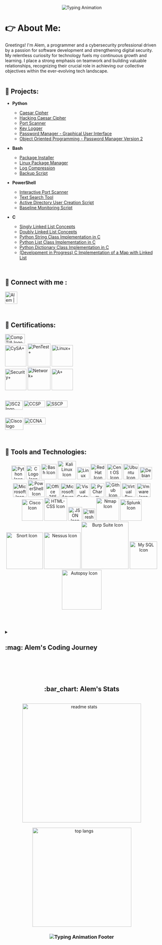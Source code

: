 <div align=center>
  
![Typing Animation](https://readme-typing-svg.herokuapp.com/?font=Righteous&size=25&center=true&vCenter=true&width=500&height=70&duration=5000&lines=Welcome+to+my+GitHub!&color=2577b1)
</div>

# 👉 About Me: 

Greetings! I'm Alem, a programmer and a cybersecurity professional driven by a passion for software development and strengthening digital security. My relentless curiosity for technology fuels my continuous growth and learning. I place a strong emphasis on teamwork and building valuable relationships, recognizing their crucial role in achieving our collective objectives within the ever-evolving tech landscape.
<br><br>

## 🚀 Projects:

- <b>Python</b>
  - [Caesar Cipher](https://github.com/infinity-set/caesar_cipher)
  - [Hacking Caesar Cipher](https://github.com/infinity-set/hack_caesar)
  - [Port Scanner](https://github.com/infinity-set/port_scanner)
  - [Key Logger](https://github.com/infinity-set/key_logger)
  - [Password Manager - Graphical User Interface](https://github.com/infinity-set/password_manager)
  - [Object Oriented Programming - Password Manager Version 2 ](https://github.com/infinity-set/oop_password_manager)
 
 
- <b>Bash</b>
  - [Package Installer](https://github.com/infinity-set/package_installer)
  - [Linux Package Manager](https://github.com/infinity-set/linux_package_updater)
  - [Log Compression](https://github.com/infinity-set/log_compression)
  - [Backup Script](https://github.com/infinity-set/bash_backup_script)

- <b>PowerShell</b>
  - [Interactive Port Scanner](https://github.com/infinity-set/port_scanner_ps)
  - [Text Search Tool](https://github.com/infinity-set/text_search_tool)
  - [Active Directory User Creation Script](https://github.com/infinity-set/ActiveDirectory_UserCreation_Script)
  - [Baseline Monitoring Script](https://github.com/infinity-set/baseline_script)
 
- <b>C </b>
  - [Singly Linked List Concepts](https://github.com/infinity-set/singly_linked_list)
  - [Doubly Linked List Concepts](https://github.com/infinity-set/doubly_linked_list)
  - [Python String Class Implementation in C](https://github.com/infinity-set/pystr)
  - [Python List Class Implementation in C](https://github.com/infinity-set/pylst)
  - [Python Dictionary Class Implementation in C](https://github.com/infinity-set/pydict)
  - [(Development in Progress) C Implementation of a Map with Linked List](https://github.com/infinity-set/c_map)

<br>

## 👋 Connect with me :

[<img align="left" alt="Alem | LinkedIn" width="40px" src="https://upload.wikimedia.org/wikipedia/commons/8/81/LinkedIn_icon.svg" />][linkedin]

[linkedin]: https://www.linkedin.com/in/alem-avdic/


<br><br><br><br>
## 📜 Certifications:

[<img align="left" alt="CompTIA logo" width="65px" height=30 src="https://upload.wikimedia.org/wikipedia/commons/6/62/Comptia-logo.svg" />](https://www.comptia.org/)
<br>

<div align=left>
  <img alt="CySA+" width="70px" src="https://github.com/infinity-set/infinity-set/assets/142350896/3840bd48-e4db-4a2e-9a97-18628d51f4d9" />
  <img alt="PenTest+" width="75px" src="https://github.com/infinity-set/infinity-set/assets/142350896/c82f9e16-0839-40db-84c6-4070e170dfea" />
  <img alt="Linux+" width="70px" src="https://github.com/infinity-set/infinity-set/assets/142350896/40f8aa9a-3971-47af-a170-1a1f8302f78f" />
  <br>
  <img alt="Security+" width="70px" src="https://github.com/infinity-set/infinity-set/assets/142350896/186d480d-9468-4af4-bfcc-c24a53ef5f81" />
  <img alt="Network+" width="75px" src="https://github.com/infinity-set/infinity-set/assets/142350896/2ad3cd09-152d-4010-aef8-361e896e7118" />
  <img alt="A+" width="70px" src="https://github.com/infinity-set/infinity-set/assets/142350896/8a2dbd52-9626-4b12-86fe-b7e6bfd55911" />
</div>
<br>

[<img align="left" alt="ISC2 logo" width="58px" height=30x src="https://upload.wikimedia.org/wikipedia/commons/8/8c/%28ISC%29%C2%B2_logo_%28vectorized%29.svg" />](https://www.isc2.org/)

<div align=left> 
  <img alt="CCSP" width="70px" height="22px" src="https://github.com/infinity-set/infinity-set/assets/142350896/35541783-2f44-43d8-bec5-732481942327" />
  <img alt="SSCP" width="70px" height="22px" src="https://github.com/infinity-set/infinity-set/assets/142350896/91d83ab1-682e-4277-bd1a-033da9100ce1" />
</div>
<br>

[<img align="left" alt="Cisco logo" width="60px" height=40 src="https://upload.wikimedia.org/wikipedia/commons/archive/6/64/20180706165010%21Cisco_logo.svg" />](https://www.cisco.com/) 

<div align=left>  
  <img alt="CCNA" width="70px" height="22px" src="https://github.com/infinity-set/infinity-set/assets/142350896/f51dcb06-a2fa-4c8c-ba1a-8d495a68b6f6" />
</div>

<br><br>


## 🔨 Tools and Technologies:
<div align=center>
  
[<img  alt="Python Icon" width="45px" src="https://upload.wikimedia.org/wikipedia/commons/c/c3/Python-logo-notext.svg" />][python]
[<img  alt="C Logo Icon" width="45px" src="https://upload.wikimedia.org/wikipedia/commons/1/18/C_Programming_Language.svg" />][C]
[<img alt="Bash Icon" width="50px" src="https://upload.wikimedia.org/wikipedia/commons/4/4b/Bash_Logo_Colored.svg" />][bash]
[<img alt="Kali Linux Icon" width="60px" src="https://upload.wikimedia.org/wikipedia/commons/2/2b/Kali-dragon-icon.svg" />][kali]
[<img alt="Linux Icon" width="40px" src="https://upload.wikimedia.org/wikipedia/commons/3/35/Tux.svg" />][linux]
[<img alt="Red Hat Icon" width="50px" src="https://upload.wikimedia.org/wikipedia/commons/d/d8/Red_Hat_logo.svg" />][red_hat]
[<img alt="Cent OS Icon" width="50px" src="https://upload.wikimedia.org/wikipedia/commons/6/63/CentOS_color_logo.svg" />][cent_os]
[<img alt="Ubuntu Icon" width="50px" src="https://upload.wikimedia.org/wikipedia/commons/9/9e/UbuntuCoF.svg" />][ubuntu]
[<img alt="Debian Icon" width="40px" src="https://upload.wikimedia.org/wikipedia/commons/4/4a/Debian-OpenLogo.svg" />][debian]
[<img alt="Microsoft Icon" width="45px" src="https://upload.wikimedia.org/wikipedia/commons/3/34/Windows_logo_-_2012_derivative.svg" />][windows]
[<img alt="PowerShell Icon" width="55px" src="https://raw.githubusercontent.com/PowerShell/PowerShell/master/assets/ps_black_64.svg?sanitize=true" />][powershell]
[<img alt="Office 365 Icon" width="45px" src="https://upload.wikimedia.org/wikipedia/commons/0/0e/Microsoft_365_%282022%29.svg" />][office_365]
[<img alt="Microsoft Azure Icon" width="45px" src="https://upload.wikimedia.org/wikipedia/commons/f/fa/Microsoft_Azure.svg" />][azure]
[<img alt="Visual Code Icon" width="45px" src="https://upload.wikimedia.org/wikipedia/commons/9/9a/Visual_Studio_Code_1.35_icon.svg" />][vscode]
[<img alt="PyCharm Icon" width="45px" src="https://upload.wikimedia.org/wikipedia/commons/1/1d/PyCharm_Icon.svg" />][pycharm]
[<img  alt="Github Icon" width="50px" src="https://upload.wikimedia.org/wikipedia/commons/3/3f/Git_icon.svg" />][git]
[<img alt="Virtual Box Icon" width="45px" src="https://upload.wikimedia.org/wikipedia/commons/e/ea/Virtualbox_Faenza.svg" />][virtualbox]
[<img  alt="Vmware Icon" width="45px" src="https://upload.wikimedia.org/wikipedia/commons/5/5a/Vmware_workstation_16_icon.svg" />][vmware]
[<img alt="Cisco Icon" width="70px" src="https://upload.wikimedia.org/wikipedia/commons/archive/6/64/20180706165010%21Cisco_logo.svg" />][cisco]
[<img alt="HTML-CSS Icon" width="75px" src="https://upload.wikimedia.org/wikipedia/commons/1/10/CSS3_and_HTML5_logos_and_wordmarks.svg" />][html_css]
[<img alt="JSON Icon" width="45px" src="https://upload.wikimedia.org/wikipedia/commons/c/c9/JSON_vector_logo.svg" />][json]
[<img alt="Wireshark Icon" width="40px" src="https://upload.wikimedia.org/wikipedia/commons/d/df/Wireshark_icon.svg" />][wireshark]
[<img alt="Nmap Icon" width="75px" src="https://nmap.org/images/sitelogo.png" />][nmap]
[<img alt="Splunk Icon" width="70px" src="https://upload.wikimedia.org/wikipedia/commons/e/e8/Splunk-Logo.jpg" />][splunk]
[<img alt="Snort Icon" width="120px" src="https://www.vectorlogo.zone/logos/snort/snort-ar21.svg" />][snort]
[<img alt="Nessus Icon" width="120px" src="https://upload.wikimedia.org/wikipedia/commons/c/c1/Nessus-Professional-FullColor-RGB.svg" />][nessus]
[<img alt="Burp Suite Icon" width="155px" src="https://upload.wikimedia.org/wikipedia/commons/f/f2/Logo_of_PortSwigger.svg" />][burp_suite]
[<img alt="My SQL Icon" width="90px" src="https://upload.wikimedia.org/wikipedia/commons/0/0a/MySQL_textlogo.svg" />][my_sql]
[<img alt="Autopsy Icon" width="130px" src="https://www.autopsy.com/wp-content/uploads/2019/08/autopsy-logo.svg" />][autopsy]


[azure]: https://azure.microsoft.com/en-us
[json]: https://www.json.org/json-en.html
[vscode]: https://code.visualstudio.com/
[pycharm]: https://www.jetbrains.com/pycharm/
[kali]: https://www.kali.org/
[nmap]: https://nmap.org/
[burp_suite]: https://portswigger.net/burp
[my_sql]: https://www.mysql.com/
[html_css]: https://www.w3schools.com/html/
[office_365]: https://www.office.com/
[wireshark]: https://www.wireshark.org/
[nessus]: https://www.tenable.com/products/nessus
[splunk]: https://www.splunk.com/
[autopsy]: https://www.autopsy.com/
[red_hat]: https://www.redhat.com/
[windows]: https://www.microsoft.com/
[cisco]: https://www.cisco.com
[vmware]: https://www.vmware.com/products/workstation-pro.html 
[virtualbox]: https://www.virtualbox.org/
[python]: https://www.python.org/
[C]: https://learn.microsoft.com/en-us/cpp/c-language/
[git]: https://git-scm.com/.org/
[linux]: https://www.linux.org/
[bash]: https://www.gnu.org/software/bash/
[cent_os]: https://www.centos.org/ 
[ubuntu]: https://ubuntu.com/
[debian]: https://www.debian.org/
[powershell]: https://learn.microsoft.com/en-us/powershell/
[snort]: https://www.snort.org/
</div>
<br><br><br>

<details>
 <summary><h2> :mag: Alem's Coding Journey</h2></summary>
   My professional journey in technology is anchored in a deep-rooted passion for mathematics and astronomy that I've had since childhood. This early fascination naturally guided me towards a career in the tech industry. My experience in the tech world was significantly refined during my service in the Army, where I was a dedicated member of the Signal Corps. Here, I honed my skills in network administration and satellite communications, gaining invaluable hands-on expertise. While serving in the Army, I proactively pursued higher education and earned a bachelor's degree in Cybersecurity, which not only solidified my understanding of the field but also provided me with a strong academic foundation. During the latter part of my military service, I seized the opportunity to participate in an internship focused on software development/cybersecurity, with a particular emphasis on Python programming. This experience allowed me to diversify my skill set, encompassing Python, Bash scripting, Powershell, C/C++ and web development. My coding journey has been a dynamic and enriching one, shaped by a commitment to continuous learning and a dedication to excellence. I am excited about the opportunity to contribute my skills and experience to innovative projects and to collaborate with exceptional professionals in the tech industry.
</details>

<br><br><br>

<h2 align="center"> :bar_chart: Alem's Stats </h2>
<br>
<div align=center>
<img width=390 src="https://github-readme-stats-salesp07.vercel.app/api?username=infinity-set&count_private=true&show_icons=true&theme=react&rank_icon=github&border_radius=10" alt="readme stats" />
<br/><br>
<img width=325 align="center" src="https://github-readme-stats-salesp07.vercel.app/api/top-langs/?username=infinity-set&hide=HTML&langs_count=8&layout=compact&theme=react&border_radius=10&size_weight=0.5&count_weight=0.5&exclude_repo=github-readme-stats" alt="top langs" />
</div>

<h3 align="center">
  
![Typing Animation Footer](https://readme-typing-svg.herokuapp.com/?font=Righteous&size=25&center=true&vCenter=true&width=500&height=70&duration=5000&lines=Thanks+for+visiting!&color=2577b1)

</h3>

<br/>


# 
